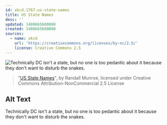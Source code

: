 ```yaml
---
id: xkcd.1767-us-state-names
title: US State Names
desc: ''
updated: 1480665600000
created: 1480665600000
sources:
  - name: xkcd
    url: 'https://creativecommons.org/licenses/by-nc/2.5/'
    license: Creative Commons 2.5
---
```

![Technically DC isn't a state, but no one is too pedantic about it because they don't want to disturb the snakes.](https://imgs.xkcd.com/comics/us_state_names.png)
> "[US State Names](https://xkcd.com/1767/)", by Randall Munroe, licensed under Creative Commons Attribution-NonCommercial 2.5 License

## Alt Text
Technically DC isn't a state, but no one is too pedantic about it because they don't want to disturb the snakes.
